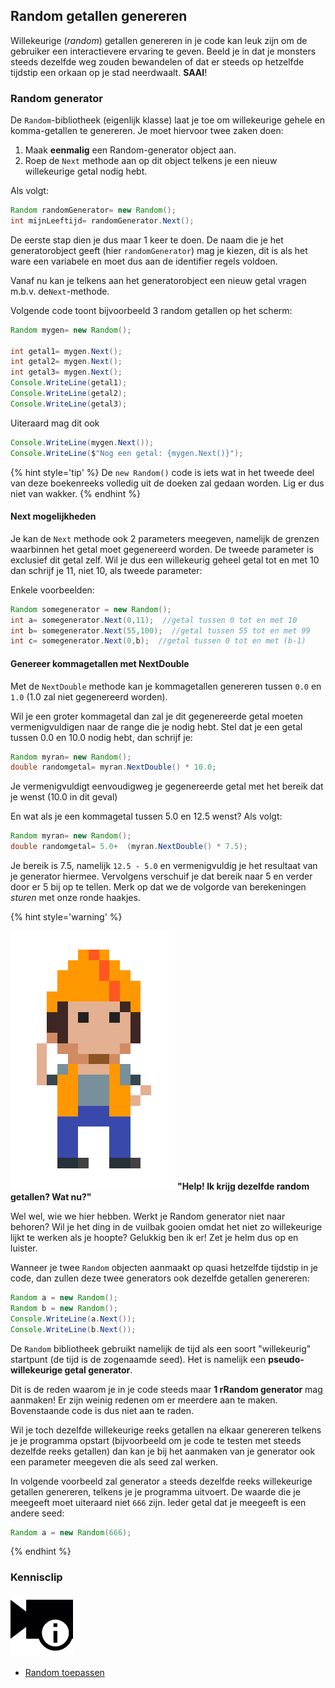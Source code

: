 ## Random getallen genereren

Willekeurige (*random*) getallen genereren in je code kan leuk zijn om de gebruiker een interactievere ervaring te geven. Beeld je in dat je monsters steeds dezelfde weg zouden bewandelen of dat er steeds op hetzelfde tijdstip een orkaan op je stad neerdwaalt. **SAAI**!

### Random generator
De ``Random``-bibliotheek (eigenlijk klasse) laat je toe om  willekeurige gehele en komma-getallen te genereren. Je moet hiervoor twee zaken doen:

1. Maak **eenmalig** een Random-generator object aan.
2. Roep de ``Next`` methode aan op dit object telkens je een nieuw willekeurige getal nodig hebt.

Als volgt: 
```java
Random randomGenerator= new Random();
int mijnLeeftijd= randomGenerator.Next();
```

De eerste stap dien je dus maar 1 keer te doen. De naam die je het generatorobject geeft (hier ``randomGenerator``) mag je kiezen, dit is als het ware een variabele en moet dus aan de identifier regels voldoen.

Vanaf nu kan je telkens aan het generatorobject een nieuw getal vragen m.b.v. de``Next``-methode. 

Volgende code toont bijvoorbeeld 3 random getallen op het scherm:

```java
Random mygen= new Random();

int getal1= mygen.Next();
int getal2= mygen.Next();
int getal3= mygen.Next();
Console.WriteLine(getal1);
Console.WriteLine(getal2);
Console.WriteLine(getal3);
```

Uiteraard mag dit ook

```java
Console.WriteLine(mygen.Next());
Console.WriteLine($"Nog een getal: {mygen.Next()}");
```

{% hint style='tip' %}
De ``new Random()`` code is iets wat in het tweede deel van deze boekenreeks volledig uit de doeken zal gedaan worden. Lig er dus niet van wakker.
{% endhint %}

#### Next mogelijkheden
Je kan de ``Next`` methode ook 2 parameters meegeven, namelijk de grenzen waarbinnen het getal moet gegenereerd worden. De tweede parameter is exclusief dit getal zelf. Wil je dus een willekeurig geheel getal tot en met 10 dan schrijf je 11, niet 10, als tweede parameter:

Enkele voorbeelden:
```java
Random somegenerator = new Random();
int a= somegenerator.Next(0,11);  //getal tussen 0 tot en met 10
int b= somegenerator.Next(55,100);  //getal tussen 55 tot en met 99
int c= somegenerator.Next(0,b);  //getal tussen 0 tot en met (b-1)
```

#### Genereer kommagetallen met NextDouble
Met de ``NextDouble`` methode kan je kommagetallen genereren tussen ``0.0`` en ``1.0`` (1.0 zal niet gegenereerd worden).

Wil je een groter kommagetal dan zal je dit gegenereerde getal moeten vermenigvuldigen naar de range die je nodig hebt.
Stel dat je een getal tussen 0.0 en 10.0 nodig hebt, dan schrijf je:
```java
Random myran= new Random();
double randomgetal= myran.NextDouble() * 10.0;
```
Je vermenigvuldigt eenvoudigweg je gegenereerde getal met het bereik dat je wenst (10.0 in dit geval)

En wat als je een kommagetal tussen 5.0 en 12.5 wenst?  Als volgt:
```java
Random myran= new Random();
double randomgetal= 5.0+  (myran.NextDouble() * 7.5);
```

Je bereik is 7.5, namelijk ``12.5 - 5.0`` en vermenigvuldig je het resultaat van je generator hiermee. Vervolgens verschuif je dat bereik naar 5 en verder door er 5 bij op te tellen. Merk op dat we de volgorde van berekeningen *sturen* met onze ronde haakjes.

<!---{pagebreak} --->

<!---NOBOOKSTART--->
{% hint style='warning' %}
<!---NOBOOKEND--->
<!---{aside}--->
<!--- {float:right, width:50%} --->
![](../assets/attention.png)
**"Help! Ik krijg dezelfde random getallen? Wat nu?"**

Wel wel, wie we hier hebben. Werkt je Random generator niet naar behoren? Wil je het ding in de vuilbak gooien omdat het niet zo willekeurige lijkt te werken als je hoopte?  Gelukkig ben ik er! Zet je helm dus op en luister.

Wanneer je twee ``Random`` objecten aanmaakt op quasi hetzelfde tijdstip in je code, dan zullen deze twee generators ook dezelfde getallen genereren:

```java
Random a = new Random();
Random b = new Random();
Console.WriteLine(a.Next());
Console.WriteLine(b.Next());
```

De ``Random`` bibliotheek gebruikt namelijk de tijd als een soort "willekeurig" startpunt (de tijd is de zogenaamde seed). Het is namelijk een **pseudo-willekeurige getal generator**. 

Dit is de reden waarom je in je code steeds maar **1 rRandom generator** mag aanmaken! Er zijn weinig redenen om er meerdere aan te maken. Bovenstaande code is dus niet aan te raden.

Wil je toch dezelfde willekeurige reeks getallen na elkaar genereren telkens je je programma opstart (bijvoorbeeld om je code te testen met steeds dezelfde reeks getallen) dan kan je bij het aanmaken van je generator ook een parameter meegeven die als seed zal werken. 

In volgende voorbeeld zal generator ``a`` steeds dezelfde reeks willekeurige getallen genereren, telkens je je programma uitvoert. De waarde die je meegeeft moet uiteraard niet ``666`` zijn. Ieder getal dat je meegeeft is een andere seed:

```java
Random a = new Random(666);
```
<!---{/aside}--->
<!---NOBOOKSTART--->
{% endhint %}
<!---NOBOOKEND--->

<!---NOBOOKSTART--->
### Kennisclip
![](../assets/infoclip.png)
* [Random toepassen](https://ap.cloud.panopto.eu/Panopto/Pages/Viewer.aspx?id=ffa0ea68-0b47-4446-9922-a91100d3f61e)
<!---NOBOOKEND--->